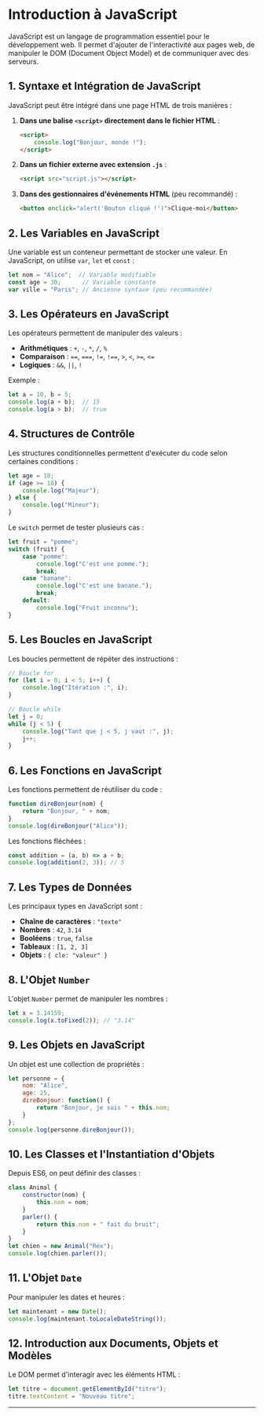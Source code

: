 # Introduction à JavaScript

JavaScript est un langage de programmation essentiel pour le développement web. Il permet d'ajouter de l'interactivité aux pages web, de manipuler le DOM (Document Object Model) et de communiquer avec des serveurs.

## 1. Syntaxe et Intégration de JavaScript

JavaScript peut être intégré dans une page HTML de trois manières :

1. **Dans une balise `<script>` directement dans le fichier HTML** :
   ```html
   <script>
       console.log("Bonjour, monde !");
   </script>
   ```

2. **Dans un fichier externe avec extension `.js`** :
   ```html
   <script src="script.js"></script>
   ```

3. **Dans des gestionnaires d'événements HTML** (peu recommandé) :
   ```html
   <button onclick="alert('Bouton cliqué !')">Clique-moi</button>
   ```

## 2. Les Variables en JavaScript

Une variable est un conteneur permettant de stocker une valeur. En JavaScript, on utilise `var`, `let` et `const` :

```js
let nom = "Alice";  // Variable modifiable
const age = 30;      // Variable constante
var ville = "Paris"; // Ancienne syntaxe (peu recommandée)
```

## 3. Les Opérateurs en JavaScript

Les opérateurs permettent de manipuler des valeurs :
- **Arithmétiques** : `+`, `-`, `*`, `/`, `%`
- **Comparaison** : `==`, `===`, `!=`, `!==`, `>`, `<`, `>=`, `<=`
- **Logiques** : `&&`, `||`, `!`

Exemple :
```js
let a = 10, b = 5;
console.log(a + b);  // 15
console.log(a > b);  // true
```

## 4. Structures de Contrôle

Les structures conditionnelles permettent d'exécuter du code selon certaines conditions :

```js
let age = 18;
if (age >= 18) {
    console.log("Majeur");
} else {
    console.log("Mineur");
}
```

Le `switch` permet de tester plusieurs cas :
```js
let fruit = "pomme";
switch (fruit) {
    case "pomme":
        console.log("C'est une pomme.");
        break;
    case "banane":
        console.log("C'est une banane.");
        break;
    default:
        console.log("Fruit inconnu");
}
```

## 5. Les Boucles en JavaScript

Les boucles permettent de répéter des instructions :

```js
// Boucle for
for (let i = 0; i < 5; i++) {
    console.log("Itération :", i);
}

// Boucle while
let j = 0;
while (j < 5) {
    console.log("Tant que j < 5, j vaut :", j);
    j++;
}
```

## 6. Les Fonctions en JavaScript

Les fonctions permettent de réutiliser du code :

```js
function direBonjour(nom) {
    return "Bonjour, " + nom;
}
console.log(direBonjour("Alice"));
```

Les fonctions fléchées :
```js
const addition = (a, b) => a + b;
console.log(addition(2, 3)); // 5
```

## 7. Les Types de Données

Les principaux types en JavaScript sont :
- **Chaîne de caractères** : `"texte"`
- **Nombres** : `42`, `3.14`
- **Booléens** : `true`, `false`
- **Tableaux** : `[1, 2, 3]`
- **Objets** : `{ cle: "valeur" }`

## 8. L'Objet `Number`

L'objet `Number` permet de manipuler les nombres :
```js
let x = 3.14159;
console.log(x.toFixed(2)); // "3.14"
```

## 9. Les Objets en JavaScript

Un objet est une collection de propriétés :
```js
let personne = {
    nom: "Alice",
    age: 25,
    direBonjour: function() {
        return "Bonjour, je suis " + this.nom;
    }
};
console.log(personne.direBonjour());
```

## 10. Les Classes et l'Instantiation d'Objets

Depuis ES6, on peut définir des classes :
```js
class Animal {
    constructor(nom) {
        this.nom = nom;
    }
    parler() {
        return this.nom + " fait du bruit";
    }
}
let chien = new Animal("Rex");
console.log(chien.parler());
```

## 11. L'Objet `Date`

Pour manipuler les dates et heures :
```js
let maintenant = new Date();
console.log(maintenant.toLocaleDateString());
```

## 12. Introduction aux Documents, Objets et Modèles

Le DOM permet d'interagir avec les éléments HTML :
```js
let titre = document.getElementById("titre");
titre.textContent = "Nouveau titre";
```

---




